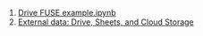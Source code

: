 1. [Drive FUSE example.ipynb](https://colab.research.google.com/drive/1srw_HFWQ2SMgmWIawucXfusGzrj1_U0q#forceEdit=true&offline=true&sandboxMode=true )
2. [External data: Drive, Sheets, and Cloud Storage](https://colab.research.google.com/notebooks/io.ipynb#scrollTo=c2W5A2px3doP )